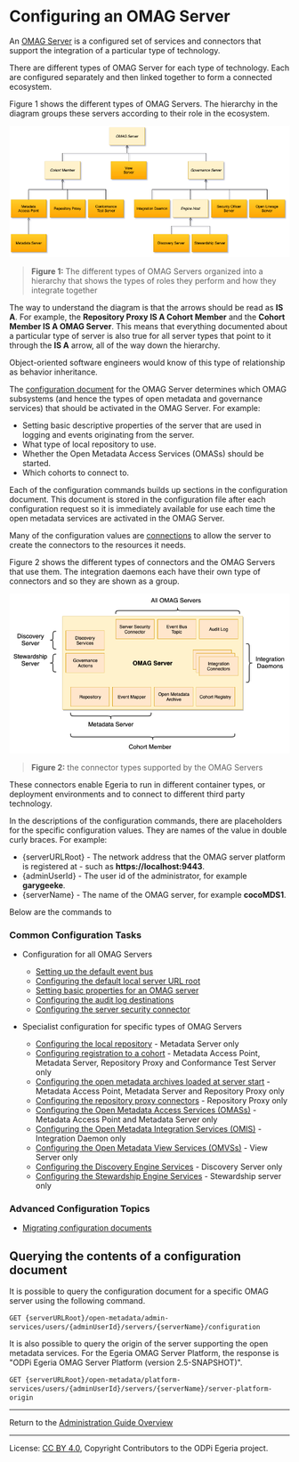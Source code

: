<!-- SPDX-License-Identifier: CC-BY-4.0 -->
<!-- Copyright Contributors to the ODPi Egeria project 2020. -->

# Configuring an OMAG Server

An [OMAG Server](../concepts/omag-server.md) is a configured set
of services and connectors that
support the integration of a particular type of technology.

There are different types of OMAG Server for each type of technology.
Each are configured separately and then linked together to form
a connected ecosystem.

Figure 1 shows the different types of OMAG Servers.  The hierarchy
in the diagram groups these servers according to their role in
the ecosystem.

![Figure 1](../concepts/types-of-omag-servers.png#pagewidth)
> **Figure 1:** The different types of OMAG Servers organized into a hierarchy
> that shows the types of roles they perform and how they integrate together

The way to understand the diagram is that the arrows should be read as **IS A**.  For example,
the **Repository Proxy IS A Cohort Member** and the **Cohort Member IS A OMAG Server**.
This means that everything documented about a particular type of server is also true for
all server types that point to it through the **IS A** arrow, all of the way down the hierarchy.

Object-oriented software engineers would know of this type of relationship as behavior inheritance.

The [configuration document](../concepts/configuration-document.md)
for the OMAG Server determines which OMAG subsystems (and hence the types of open
metadata and governance services) that should be activated in the OMAG Server.
For example:

* Setting basic descriptive properties of the server that are used in logging and events
originating from the server.
* What type of local repository to use.
* Whether the Open Metadata Access Services (OMASs) should be started.
* Which cohorts to connect to.

Each of the configuration commands builds up sections in the configuration document.
This document is stored in the configuration file after each configuration request so
it is immediately available for use each time the open metadata services are activated
in the OMAG Server.

Many of the configuration values are
[connections](../../../frameworks/open-connector-framework/docs/concepts/connection.md) to allow
the server to create the connectors to the resources it needs.

Figure 2 shows the different types of connectors and the OMAG Servers that use them.  The integration daemons
each have their own type of connectors and so they are shown as a group.

![Figure 2](../concepts/omag-server-connector-types.png)
> **Figure 2:** the connector types supported by the OMAG Servers

These connectors enable Egeria to run in different container types, or deployment environments and
to connect to different third party technology.

In the descriptions of the configuration commands, there are placeholders
for the specific configuration values.  They are names of the value in double curly braces.
For example:

* {serverURLRoot} - The network address that the OMAG server platform is registered at - such as **https://localhost:9443**.
* {adminUserId} - The user id of the administrator, for example **garygeeke**.
* {serverName} - The name of the OMAG server, for example **cocoMDS1**.

Below are the commands to 

### Common Configuration Tasks

* Configuration for all OMAG Servers
  * [Setting up the default event bus](configuring-event-bus.md)
  * [Configuring the default local server URL root](configuring-local-server-url.md)
  * [Setting basic properties for an OMAG server](configuring-omag-server-basic-properties.md)
  * [Configuring the audit log destinations](configuring-the-audit-log.md)
  * [Configuring the server security connector](configuring-the-server-security-connector.md)
   
* Specialist configuration for specific types of OMAG Servers
  * [Configuring the local repository](configuring-the-local-repository.md) - Metadata Server only
  * [Configuring registration to a cohort](configuring-registration-to-a-cohort.md) - Metadata Access Point, Metadata Server, Repository Proxy and Conformance Test Server only
  * [Configuring the open metadata archives loaded at server start](configuring-the-startup-archives.md) - Metadata Access Point, Metadata Server and Repository Proxy only
  * [Configuring the repository proxy connectors](configuring-the-repository-proxy-connector.md) - Repository Proxy only
  * [Configuring the Open Metadata Access Services (OMASs)](configuring-the-access-services.md) - Metadata Access Point and Metadata Server only
  * [Configuring the Open Metadata Integration Services (OMIS)](configuring-the-integration-services.md) - Integration Daemon only
  * [Configuring the Open Metadata View Services (OMVSs)](configuring-the-view-services.md) - View Server only
  * [Configuring the Discovery Engine Services](configuring-the-discovery-engine-services.md) - Discovery Server only
  * [Configuring the Stewardship Engine Services](configuring-the-stewardship-engine-services.md) - Stewardship server only

### Advanced Configuration Topics

* [Migrating configuration documents](migrating-configuration-documents.md)


## Querying the contents of a configuration document

It is possible to query the configuration document for a specific OMAG server using the following command.

```
GET {serverURLRoot}/open-metadata/admin-services/users/{adminUserId}/servers/{serverName}/configuration
```

It is also possible to query the origin of the server supporting the open metadata services.
For the Egeria OMAG Server Platform, the response is "ODPi Egeria OMAG Server Platform (version 2.5-SNAPSHOT)".

```
GET {serverURLRoot}/open-metadata/platform-services/users/{adminUserId}/servers/{serverName}/server-platform-origin
```


----
Return to the [Administration Guide Overview](.)


----
License: [CC BY 4.0](https://creativecommons.org/licenses/by/4.0/),
Copyright Contributors to the ODPi Egeria project.
